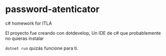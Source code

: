 # password-atenticator
c# homework for ITLA

El proyecto fue creando con dotdevelop, Un IDE de c# que probablemente no quieras instalar

``dotnet run`` quizás funcione para ti.
